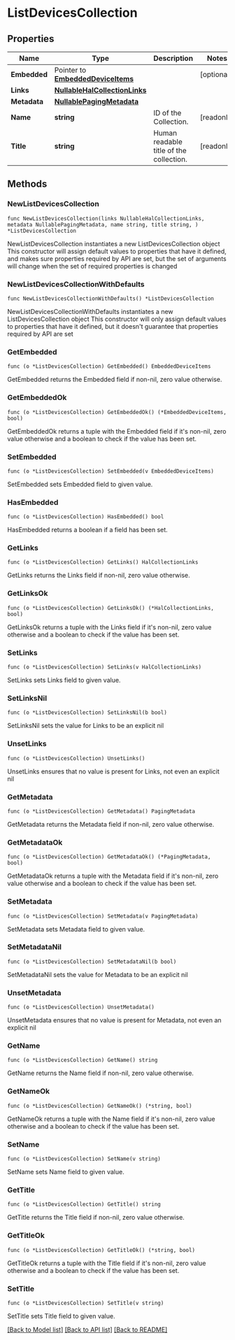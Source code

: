 # ListDevicesCollection

## Properties

Name | Type | Description | Notes
------------ | ------------- | ------------- | -------------
**Embedded** | Pointer to [**EmbeddedDeviceItems**](EmbeddedDeviceItems.md) |  | [optional] 
**Links** | [**NullableHalCollectionLinks**](HalCollectionLinks.md) |  | 
**Metadata** | [**NullablePagingMetadata**](PagingMetadata.md) |  | 
**Name** | **string** | ID of the Collection. | [readonly] 
**Title** | **string** | Human readable title of the collection. | [readonly] 

## Methods

### NewListDevicesCollection

`func NewListDevicesCollection(links NullableHalCollectionLinks, metadata NullablePagingMetadata, name string, title string, ) *ListDevicesCollection`

NewListDevicesCollection instantiates a new ListDevicesCollection object
This constructor will assign default values to properties that have it defined,
and makes sure properties required by API are set, but the set of arguments
will change when the set of required properties is changed

### NewListDevicesCollectionWithDefaults

`func NewListDevicesCollectionWithDefaults() *ListDevicesCollection`

NewListDevicesCollectionWithDefaults instantiates a new ListDevicesCollection object
This constructor will only assign default values to properties that have it defined,
but it doesn't guarantee that properties required by API are set

### GetEmbedded

`func (o *ListDevicesCollection) GetEmbedded() EmbeddedDeviceItems`

GetEmbedded returns the Embedded field if non-nil, zero value otherwise.

### GetEmbeddedOk

`func (o *ListDevicesCollection) GetEmbeddedOk() (*EmbeddedDeviceItems, bool)`

GetEmbeddedOk returns a tuple with the Embedded field if it's non-nil, zero value otherwise
and a boolean to check if the value has been set.

### SetEmbedded

`func (o *ListDevicesCollection) SetEmbedded(v EmbeddedDeviceItems)`

SetEmbedded sets Embedded field to given value.

### HasEmbedded

`func (o *ListDevicesCollection) HasEmbedded() bool`

HasEmbedded returns a boolean if a field has been set.

### GetLinks

`func (o *ListDevicesCollection) GetLinks() HalCollectionLinks`

GetLinks returns the Links field if non-nil, zero value otherwise.

### GetLinksOk

`func (o *ListDevicesCollection) GetLinksOk() (*HalCollectionLinks, bool)`

GetLinksOk returns a tuple with the Links field if it's non-nil, zero value otherwise
and a boolean to check if the value has been set.

### SetLinks

`func (o *ListDevicesCollection) SetLinks(v HalCollectionLinks)`

SetLinks sets Links field to given value.


### SetLinksNil

`func (o *ListDevicesCollection) SetLinksNil(b bool)`

 SetLinksNil sets the value for Links to be an explicit nil

### UnsetLinks
`func (o *ListDevicesCollection) UnsetLinks()`

UnsetLinks ensures that no value is present for Links, not even an explicit nil
### GetMetadata

`func (o *ListDevicesCollection) GetMetadata() PagingMetadata`

GetMetadata returns the Metadata field if non-nil, zero value otherwise.

### GetMetadataOk

`func (o *ListDevicesCollection) GetMetadataOk() (*PagingMetadata, bool)`

GetMetadataOk returns a tuple with the Metadata field if it's non-nil, zero value otherwise
and a boolean to check if the value has been set.

### SetMetadata

`func (o *ListDevicesCollection) SetMetadata(v PagingMetadata)`

SetMetadata sets Metadata field to given value.


### SetMetadataNil

`func (o *ListDevicesCollection) SetMetadataNil(b bool)`

 SetMetadataNil sets the value for Metadata to be an explicit nil

### UnsetMetadata
`func (o *ListDevicesCollection) UnsetMetadata()`

UnsetMetadata ensures that no value is present for Metadata, not even an explicit nil
### GetName

`func (o *ListDevicesCollection) GetName() string`

GetName returns the Name field if non-nil, zero value otherwise.

### GetNameOk

`func (o *ListDevicesCollection) GetNameOk() (*string, bool)`

GetNameOk returns a tuple with the Name field if it's non-nil, zero value otherwise
and a boolean to check if the value has been set.

### SetName

`func (o *ListDevicesCollection) SetName(v string)`

SetName sets Name field to given value.


### GetTitle

`func (o *ListDevicesCollection) GetTitle() string`

GetTitle returns the Title field if non-nil, zero value otherwise.

### GetTitleOk

`func (o *ListDevicesCollection) GetTitleOk() (*string, bool)`

GetTitleOk returns a tuple with the Title field if it's non-nil, zero value otherwise
and a boolean to check if the value has been set.

### SetTitle

`func (o *ListDevicesCollection) SetTitle(v string)`

SetTitle sets Title field to given value.



[[Back to Model list]](../README.md#documentation-for-models) [[Back to API list]](../README.md#documentation-for-api-endpoints) [[Back to README]](../README.md)


